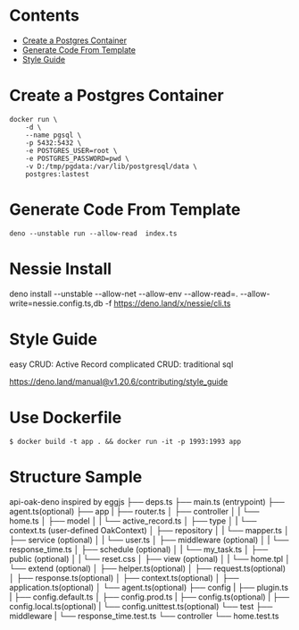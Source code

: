 # Contents

- [Create a Postgres Container](#create-a-postgres-container)
- [Generate Code From Template](#generate-code-from-template)
- [Style Guide](#style-guide)

# Create a Postgres Container

```shell script
docker run \
	-d \
	--name pgsql \
	-p 5432:5432 \
	-e POSTGRES_USER=root \
	-e POSTGRES_PASSWORD=pwd \
	-v D:/tmp/pgdata:/var/lib/postgresql/data \
	postgres:lastest
```

# Generate Code From Template
```
deno --unstable run --allow-read  index.ts 
```

# Nessie Install
deno install --unstable --allow-net --allow-env --allow-read=. --allow-write=nessie.config.ts,db -f  https://deno.land/x/nessie/cli.ts

# Style Guide

easy CRUD: Active Record 
complicated CRUD: traditional sql 

https://deno.land/manual@v1.20.6/contributing/style_guide


# Use Dockerfile
```
$ docker build -t app . && docker run -it -p 1993:1993 app

```

# Structure Sample
api-oak-deno inspired by eggjs
├── deps.ts
├── main.ts (entrypoint)
├── agent.ts(optional)
├── app
|   ├── router.ts
│   ├── controller
│   |   └── home.ts
│   ├── model
│   |   └── active_record.ts
│   ├── type
│   |   └── context.ts (user-defined OakContext)
│   ├── repository
│   |   └── mapper.ts
│   ├── service (optional)
│   |   └── user.ts
│   ├── middleware (optional)
│   |   └── response_time.ts
│   ├── schedule (optional)
│   |   └── my_task.ts
│   ├── public (optional)
│   |   └── reset.css
│   ├── view (optional)
│   |   └── home.tpl
│   └── extend (optional)
│       ├── helper.ts(optional)
│       ├── request.ts(optional)
│       ├── response.ts(optional)
│       ├── context.ts(optional)
│       ├── application.ts(optional)
│       └── agent.ts(optional)
├── config
|   ├── plugin.ts
|   ├── config.default.ts
│   ├── config.prod.ts
|   ├── config.ts(optional)
|   ├── config.local.ts(optional)
|   └── config.unittest.ts(optional)
└── test
    ├── middleware
    |   └── response_time.test.ts
    └── controller
        └── home.test.ts